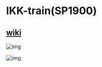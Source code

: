 # IKK-train(SP1900)
## [wiki](https://hkrail.fandom.com/wiki/%E6%B8%AF%E9%90%B5%E8%BF%91%E7%95%BF%E5%B7%9D%E5%B4%8E%E5%88%97%E8%BB%8A)
![img](https://i.imgtg.com/2023/07/26/OiqMGM.png)

![img](https://i.imgtg.com/2023/07/26/Oiqoh1.png)